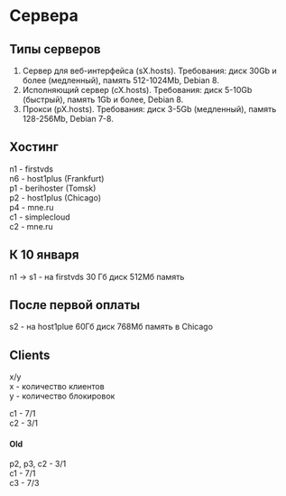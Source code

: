 Сервера
=======

Типы серверов
-------------
1. Сервер для веб-интерфейса (sX.hosts). Требования: диск 30Gb и более (медленный), память 512-1024Mb, Debian 8.
2. Исполняющий сервер (cX.hosts). Требования: диск 5-10Gb (быстрый), память 1Gb и более, Debian 8.
3. Прокси (pX.hosts). Требования: диск 3-5Gb (медленный), память 128-256Mb, Debian 7-8.

Хостинг
-------
n1 - firstvds  
n6 - host1plus (Frankfurt)  
p1 - berihoster (Tomsk)  
p2 - host1plus (Chicago)  
p4 - mne.ru  
c1 - simplecloud  
c2 - mne.ru  

К 10 января
-----------
n1 -> s1 - на firstvds 30 Гб диск 512Мб память  

После первой оплаты
-------------------
s2 - на host1plue 60Гб диск 768Мб память в Chicago  

Clients
-------
x/y  
x - количество клиентов  
y - количество блокировок  

c1 - 7/1  
c2 - 3/1  

#### Old
p2, p3, c2 - 3/1  
c1 - 7/1  
c3 - 7/3  
